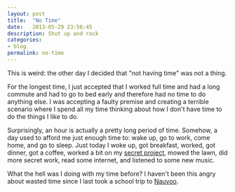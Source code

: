 ```yaml
---
layout: post
title:  "No Time"
date:   2013-05-29 23:56:45
description: Shut up and rock
categories:
- blog
permalink: no-time
---
```

This is weird: the other day I decided that "not having time" was not a thing.

For the longest time, I just accepted that I worked full time and had a long commute and had to go to bed early and therefore had no time to do anything else. I was accepting a faulty premise and creating a terrible scenario where I spend all my time thinking about how I don't have time to do the things I like to do.

Surprisingly, an hour is actually a pretty long period of time. Somehow, a day used to afford me just enough time to: wake up, go to work, come home, and go to sleep. Just today I woke up, got breakfast, worked, got dinner, got a coffee, worked a bit on my [secret project](http://science.jessekeane.me), mowed the lawn, did more secret work, read some internet, and listened to some new music.

What the hell was I doing with my time before? I haven't been this angry about wasted time since I last took a school trip to [Nauvoo](http://www.historicnauvoo.net/).
